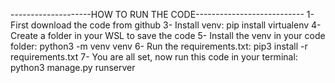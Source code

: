 --------------------HOW TO RUN THE CODE---------------------------
1- First download the code from github 
3- Install venv: pip install virtualenv 
4- Create a folder in your WSL to save the code 
5- Install the venv in your code folder: python3 -m venv venv
6- Run the requirements.txt: pip3 install -r requirements.txt 
7- You are all set, now run this code in your terminal: python3 manage.py runserver
